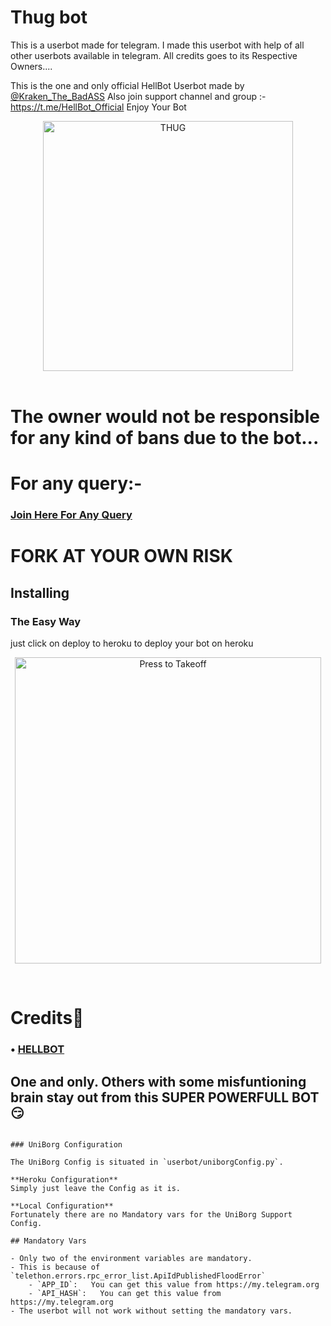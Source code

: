 # Thug bot
This is a userbot made for telegram. I made this userbot with help of all other userbots available in telegram. All credits goes to its Respective Owners....

This is the one and only official HellBot Userbot made by [@Kraken_The_BadASS](https://t.me/kraken_the_badass) Also join support channel and group :- https://t.me/HellBot_Official Enjoy Your Bot


<p align="center">
    <a href="https://github.com/THUGOFFICIALS/THUGS"><img src="https://i.postimg.cc/MKF46Jzq/IMG-20201022-184213-361.jpg" alt="THUG" width=400px></a>
    <br>
    <br>
</p>



# The owner would not be responsible for any kind of bans due to the bot...


# For any query:-
### [Join Here For Any Query](https://t.me/hellbot_official)

# FORK AT YOUR OWN RISK
## Installing

### The Easy Way
just click on deploy to heroku to deploy your bot on heroku

<p align="center">
<a href = "https://heroku.com/deploy?template=https://github.com/THUGOFFICIALS/THUGS"><img src="https://telegra.ph/file/57c4edb389224c9cf9996.png" alt="Press to Takeoff" width="490px"></a></p>
<br>


# Credits👀
### • [HELLBOT](https://github.com/HellBoy-OP/HellBot)
## One and only. Others with some misfuntioning brain stay out from this SUPER POWERFULL BOT😏
```

### UniBorg Configuration

The UniBorg Config is situated in `userbot/uniborgConfig.py`.

**Heroku Configuration**
Simply just leave the Config as it is.

**Local Configuration**
Fortunately there are no Mandatory vars for the UniBorg Support Config.

## Mandatory Vars

- Only two of the environment variables are mandatory.
- This is because of `telethon.errors.rpc_error_list.ApiIdPublishedFloodError`
    - `APP_ID`:   You can get this value from https://my.telegram.org
    - `API_HASH`:   You can get this value from https://my.telegram.org
- The userbot will not work without setting the mandatory vars.
